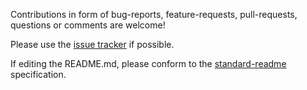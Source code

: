 Contributions in form of bug-reports, feature-requests, pull-requests, questions or comments are welcome!

Please use the [issue tracker](https://github.com/gbv/jskos-cli/issues) if possible.

If editing the README.md, please conform to the [standard-readme](https://github.com/RichardLitt/standard-readme) specification.
